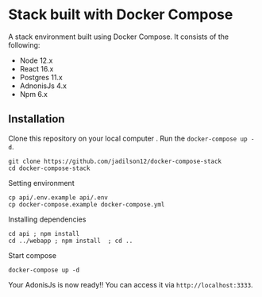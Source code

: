 # Stack built with Docker Compose

A stack environment built using Docker Compose. It consists of the following:

* Node 12.x
* React 16.x
* Postgres 11.x
* AdnonisJs 4.x
* Npm 6.x

## Installation

Clone this repository on your local computer .
Run the `docker-compose up -d`.

```shell
git clone https://github.com/jadilson12/docker-compose-stack
cd docker-compose-stack
```
Setting environment
```shell
cp api/.env.example api/.env
cp docker-compose.example docker-compose.yml
```

Installing dependencies

```shell
cd api ; npm install
cd ../webapp ; npm install  ; cd ..
```

Start compose

```shell
docker-compose up -d
```

Your AdonisJs is now ready!! You can access it via `http://localhost:3333`.
